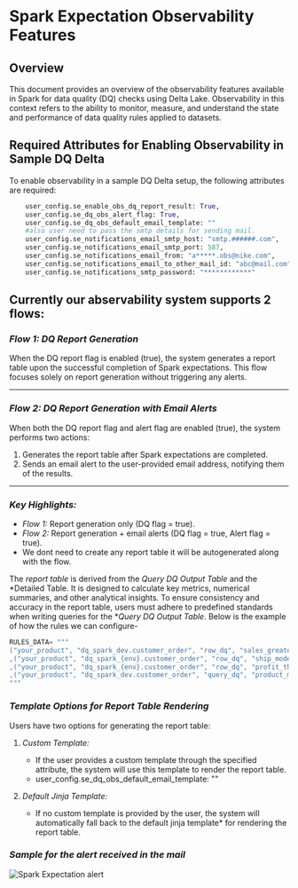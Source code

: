 # Spark Expectation Observability Features

## Overview

This document provides an overview of the observability features available in Spark for data quality (DQ) checks using Delta Lake. Observability in this context refers to the ability to monitor, measure, and understand the state and performance of data quality rules applied to datasets.

## Required Attributes for Enabling Observability in Sample DQ Delta

To enable observability in a sample DQ Delta setup, the following attributes are required:

```python
    user_config.se_enable_obs_dq_report_result: True,
    user_config.se_dq_obs_alert_flag: True,
    user_config.se_dq_obs_default_email_template: ""
    #also user need to pass the smtp details for sending mail.
    user_config.se_notifications_email_smtp_host: "smtp.######.com",
    user_config.se_notifications_email_smtp_port: 587,
    user_config.se_notifications_email_from: "a*****.obs@nike.com",
    user_config.se_notifications_email_to_other_mail_id: "abc@mail.com"
    user_config.se_notifications_smtp_password: "************"
```



## Currently our abservability system supports 2 flows:
### *Flow 1: DQ Report Generation*
When the DQ report flag is enabled (true), the system generates a report table upon the successful completion of Spark expectations. This flow focuses solely on report generation without triggering any alerts.

---

### *Flow 2: DQ Report Generation with Email Alerts*
When both the DQ report flag and alert flag are enabled (true), the system performs two actions:
1. Generates the report table after Spark expectations are completed.
2. Sends an email alert to the user-provided email address, notifying them of the results.

---

### *Key Highlights:*
- *Flow 1:* Report generation only (DQ flag = true).
- *Flow 2:* Report generation + email alerts (DQ flag = true, Alert flag = true).
- We dont need to create any report table it will be autogenerated along with the flow.

The *report table* is derived from the *Query DQ Output Table* and the *Detailed Table. 
It is designed to calculate key metrics, numerical summaries, and other analytical insights. To ensure consistency and accuracy in the report table, users must adhere to predefined standards when writing queries for the **Query DQ Output Table*.
Below is the example of how the rules we can configure-
```python
RULES_DATA= """
("your_product", "dq_spark_dev.customer_order", "row_dq", "sales_greater_than_zero", "sales", "sales > 2", "ignore", "accuracy", "sales value should be greater than zero", false, true, true, false, 0,null, null)    ,("your_product", "dq_spark_{env}.customer_order", "row_dq", "discount_threshold", "discount", "discount*100 < 60","drop", "validity", "discount should be less than 40", true, true, true, false, 0,null, null)
,("your_product", "dq_spark_{env}.customer_order", "row_dq", "ship_mode_in_set", "ship_mode", "lower(trim(ship_mode)) in('second class', 'standard class', 'standard class')", "drop", "validity", "ship_mode mode belongs in the sets", true, true, true, false, 0,null, null)
,("your_product", "dq_spark_{env}.customer_order", "row_dq", "profit_threshold", "profit", "profit>0", "ignore", "validity", "profit threshold should be greater tahn 0", false, true, false, true, 0,null, null)
,("your_product", "dq_spark_dev.customer_order", "query_dq", "product_missing_count_threshold", "column_name", "((select count(*) from ({source_f1}) a) - (select count(*) from ({target_f1}) b) ) > 3@source_f1@SELECT DISTINCT product_id, order_id, order_date, COUNT(*) AS count FROM order_source GROUP BY product_id, order_id, order_date@target_f1@SELECT DISTINCT product_id, order_id, order_date, COUNT(*) AS count FROM order_target GROUP BY product_id, order_id, order_date", "ignore", "validity", "row count threshold", true, false, true, false, 0,null, true)
"""
```

### *Template Options for Report Table Rendering*
Users have two options for generating the report table:

1. *Custom Template:*
   - If the user provides a custom template through the specified attribute, the system will use this template to render the report table.
   - user_config.se_dq_obs_default_email_template: ""

2. *Default Jinja Template:*
   - If no custom template is provided by the user, the system will automatically fall back to the default jinja template* for rendering the report table.


### *Sample for the alert received in the mail*
![Spark Expectation alert](https://github.com/sudeep7978/spark-expectations/blob/79c2fa54f9f35a5e613d14a1344b59d739416161/Screenshot%202025-02-16%20224226.png)
